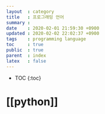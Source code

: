 ```yaml
---
layout  : category
title   : 프로그래밍 언어 
summary : 
date    : 2020-02-01 21:59:30 +0900
updated : 2020-02-02 22:02:37 +0900
tags    : programming language
toc     : true
public  : true
parent  : index
latex   : false
---
```

* TOC
{:toc}

# [[python]]
